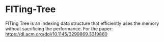 # FITing-Tree
FITing Tree is an indexing data structure that efficiently uses the memory without sacrificing the performance. For the paper: https://dl.acm.org/doi/10.1145/3299869.3319860
